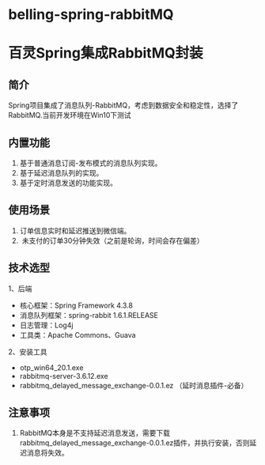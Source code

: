# belling-spring-rabbitMQ

# 百灵Spring集成RabbitMQ封装

## 简介

Spring项目集成了消息队列-RabbitMQ，考虑到数据安全和稳定性，选择了RabbitMQ.当前开发环境在Win10下测试

## 内置功能

1.  基于普通消息订阅-发布模式的消息队列实现。
2.	基于延迟消息队列的实现。
3.	基于定时消息发送的功能实现。


## 使用场景

1.  订单信息实时和延迟推送到微信端。
2.  未支付的订单30分钟失效（之前是轮询，时间会存在偏差）

## 技术选型

1、后端

* 核心框架：Spring Framework 4.3.8
* 消息队列框架：spring-rabbit 1.6.1.RELEASE
* 日志管理：Log4j
* 工具类：Apache Commons、Guava

2、安装工具

* otp_win64_20.1.exe
* rabbitmq-server-3.6.12.exe
* rabbitmq_delayed_message_exchange-0.0.1.ez （延时消息插件-必备）

## 注意事项

1.  RabbitMQ本身是不支持延迟消息发送，需要下载rabbitmq_delayed_message_exchange-0.0.1.ez插件，并执行安装，否则延迟消息将失效。




